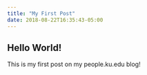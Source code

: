 ```yaml
---
title: "My First Post"
date: 2018-08-22T16:35:43-05:00
---
```


## Hello World!

This is my first post on my people.ku.edu blog!